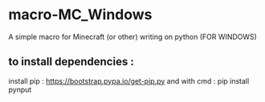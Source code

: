 # macro-MC_Windows
A simple macro for Minecraft (or other) writing on python (FOR WINDOWS)

to install dependencies :
--------------------------
install pip : https://bootstrap.pypa.io/get-pip.py and with cmd : pip install pynput
